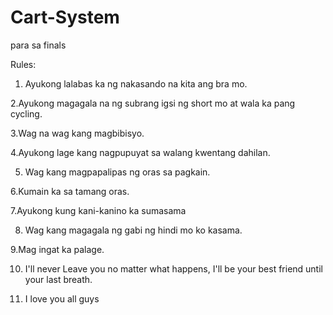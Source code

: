 # Cart-System
para sa finals

Rules:
1. Ayukong lalabas ka ng
nakasando na kita ang bra
mo.

2.Ayukong magagala na ng
subrang igsi ng short mo at
wala ka pang cycling.

3.Wag na wag kang
magbibisyo.

4.Ayukong lage kang
nagpupuyat sa walang
kwentang dahilan.

5. Wag kang magpapalipas ng
oras sa pagkain.

6.Kumain ka sa tamang oras.

7.Ayukong kung kani-kanino
ka sumasama

8. Wag kang magagala ng gabi
ng hindi mo ko kasama.

9.Mag ingat ka palage.

10. I'll never Leave you no
matter what happens, I'll be
your best friend until your last
breath.

11. I love you all guys
